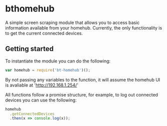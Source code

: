 # bthomehub
A simple screen scraping module that allows you to access basic information available from your homehub. Currently, the only functionality is to get the current connected devices.

## Getting started 

To instantiate the module you can do the following:

```javascript
var homehub = require('bt-homehub')();
```

By not passing any variables to the function, it will assume the homehub UI is avaliable at 'http://192.168.1.254/'

All functions follow a promise structure, for example, to log out connected devices you can use the following:

```javascript
homehub
  .getConnectedDevices
  .then(x => console.log(x));
```
